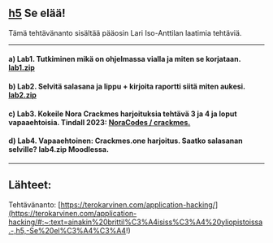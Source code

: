 ## [h5](https://terokarvinen.com/application-hacking/#:~:text=ainakin%20brittil%C3%A4isiss%C3%A4%20yliopistoissa.-,h5,-Se%20el%C3%A4%C3%A4!) Se elää!
Tämä tehtävänanto sisältää pääosin Lari Iso-Anttilan laatimia tehtäviä.

---
#### a) Lab1. Tutkiminen mikä on ohjelmassa vialla ja miten se korjataan. [lab1.zip](https://terokarvinen.com/application-hacking/lab1.zip)


#### b) Lab2. Selvitä salasana ja lippu + kirjoita raportti siitä miten aukesi. [lab2.zip](https://terokarvinen.com/application-hacking/lab2.zip)


#### c) Lab3. Kokeile Nora Crackmes harjoituksia tehtävä 3 ja 4 ja loput vapaaehtoisia. Tindall 2023: [NoraCodes / crackmes.](https://github.com/NoraCodes/crackmes)


#### d) Lab4. Vapaaehtoinen: Crackmes.one harjoitus. Saatko salasanan selville? lab4.zip Moodlessa.

---
## Lähteet:
Tehtävänanto: [https://terokarvinen.com/application-hacking/](https://terokarvinen.com/application-hacking/#:~:text=ainakin%20brittil%C3%A4isiss%C3%A4%20yliopistoissa.-,h5,-Se%20el%C3%A4%C3%A4!)

